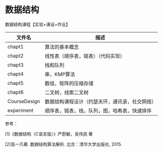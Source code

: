 # 数据结构

数据结构课程【实验+课设+作业】

|文件名|描述|
|------------|----------------------|
|chapt1      |算法的基本概念|
|chapt2      |线性表（顺序表，链表）（代码实现）|
|chapt3      |栈和队列|
|chapt4      |串，KMP算法|
|chapt5      |数组，矩阵的压缩存储|
|chapt6      |二叉树，线索二叉树|
|CourseDesign|数据结构课程设计（约瑟夫环，通讯录，社交网络）|
|experiment  |顺序表，链表，栈，队列，图，哈希表，快速排序|

参考：

[1]《数据结构（C语言版）》严蔚敏，吴伟民 著

[2]高一凡著. 数据结构算法解析. 北京：清华大学出版社, 2015.
